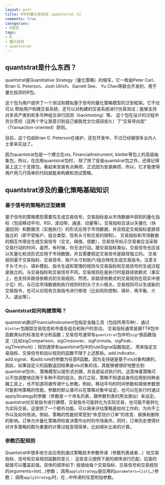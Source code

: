 ```yaml
---
layout: post
title: R中的量化投资包：quantstrat（1）
comments: true
categories:
- R语言
tags:
- R
- 量化投资
- quantstrat
---
```


## quantstrat是什么东西？
quantstrat是Quantitative Strategy（量化策略）的缩写，它一枚由Peter Carl、 Brian G. Peterson、Josh Ulrich、Garrett See、
Yu Chen等联合开发的、用于量化投资的R包。

这个包为用户提供了一个测试和模拟基于信号的量化策略模型的泛型框架。它不仅可以
帮助用户构建交易系统，还可以对构建的交易系统进行仿真测试；能够支持对多资产类别和多币种组合进行回测（backtesting）等。
这个包在设计的过程中充分贯彻（这两个字让我意识到自己被我党文化侵润良久）了“交易导向型”
（Transaction-oriented）原则。

目前，这个包由Brian G. Peterson在维护，还在开发中，不过已经被很多业内人士拿来实战了。

因为quantstrat包是一个建立在xts, FinancialInstrument, blotter等包上的高级抽象包，所以，在应用quantstrat包时，
除了除了安装quantstrat包之外，还得记得装上这三个支撑包。看起来安装有点麻烦，正式因为安装麻烦，所以，它才能使得用户用几行简单的代码就能来构建和测试策略。

## quantstrat涉及的量化策略基础知识
### 基于信号的策略的泛型建模
基于信号的策略模型需要先生成交易信号。交易指标是从市场数据中获知的量化指标（包括移动平均、RSI、波动带、通道、动量等）。交易指标应该以矢量化（快速回测）和数据流（实施执行）的形式应用于市场数据，并且假定交易指标是路径独立的（即不受账户、组合类型、现有头寸和交易的限制）。
交易指标和市场数据的相互作用会生成交易信号（交叉、阈值、倍数），交易信号标示交易者应当采取交易行动的时间，虽然，有时候，你无法行动。跟交易指标类似，交易信号也应该以矢量化和流形式应用于市场数据，并且需要假定交易信号是路径独立的。
交易规则基于交易指标、交易信号、账户头寸和账户/组合特性生成交易指令。注意关于头寸大小、填补模拟、指令生成和管理的规则与交易指标和交易信号的生成过程是独立的。与交易指标和交易信号不同，交易规则在是执行时是路径依赖式（事实上，也支持非路径依赖式的交易规则，然而，非路径依赖式的交易规则在现实中很少见）的，与已往市场数据和执行规则时的头寸大小相关。交易规则可以生成新的交易指令，也可以对现有交易指令进行修改（比如风险控制、填补、再平衡、介入、退出等）。
### Quantstrat如何构建策略？
quantstrat通过FinancialInstrument包指定金融工具（包括所用币种）、通过`blotter`包跟踪交易信息和市值及组合和账户的变动。
交易指标通常是跟TTR包中函数类似的标准技术分析函数；交易信号通常有`quantstrat`包中的`sig*`族函数指定（比如sigComparison、sigCrossover、sigFormula、sigPeak、sigThreshold）；规则通常有quantstrat包中的ruleSignal函数指定。
用来指定交易指标、交易信号和加以规则的函数不限于上述那些。add.indicator、add.signal、和add.rule的参数为任意R函数。因为支持链是基于xts对象构建的，因此，如果自定义的函数返回结果是xts对象的话，其能够被很好地整合到quantstrat包中。
策略模型以层形式创建，并且是延迟执行的。这意味着策略可以不加调整地应用于多种不同的组合。执行之前，策略不知道自身将应用到何种金融工具上，也不知道将被传递什么参数。例如，移动平均的时间参数和阈值参数很可能影响策略的性能。参数的默认值可以在策略对象中设定，也可以在执行时通过applyStrategy的参数（参数是一个命名列表，跟参数列表的用法类似）来设定。
quantstrat对交易指令进行建模，交易指令可能转化为实际交易，也可能不能转化为实际交易。这提供了一个额外功能，可以用来评估策略是如何工作的、为何不工作以及如何改进。例如，策略的性能经常受到“休息现价订单”的改变、替换和删除的影响。订单允许量化策略师检查决策作出时的市场条件。同时，订单历史使得针对许多策略的颇为重要的计算过程变得简单，比如填补比率的计算。
### 参数匹配规则
Quantstrat中很多地方会应用到通过策略技术参数传递（参数列表或者…）给交易指标、信号和交易规则函数的变元：
这些变元按照下面的顺序进行匹配，后面的赋值可以覆盖前值。具体的顺序如下:
赋值给每个交易指标、交易信号和交易规则的arguments=list(…)参数；
调用`applyStrategy`是应用的`parameters=list{…}`参数；
调用`applyStrategy`时，在…中传递的任意附加参数。


